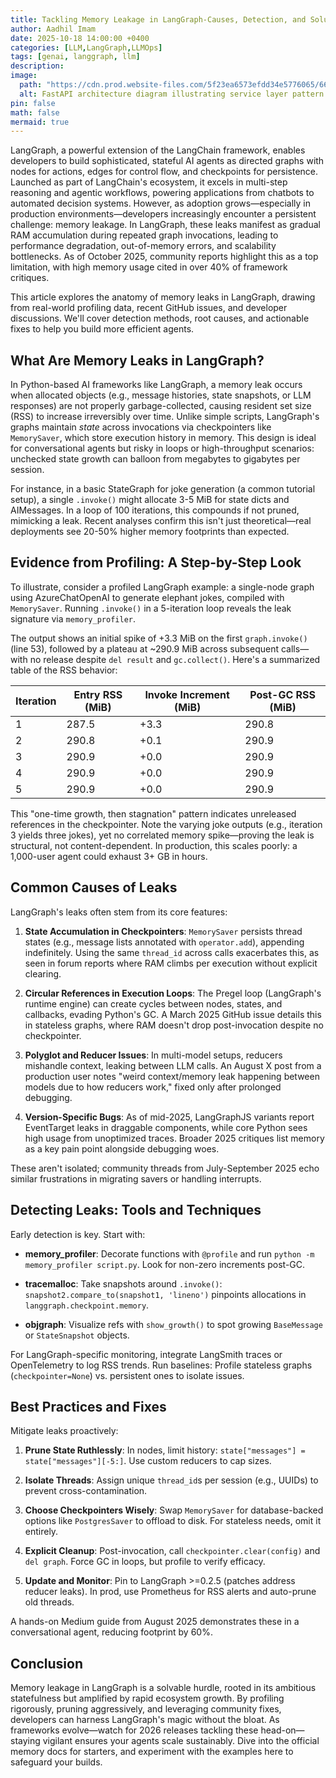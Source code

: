 ```yaml
---
title: Tackling Memory Leakage in LangGraph-Causes, Detection, and Solutions
author: Aadhil Imam
date: 2025-10-18 14:00:00 +0400
categories: [LLM,LangGraph,LLMOps]
tags: [genai, langgraph, llm]
description: 
image:
  path: "https://cdn.prod.website-files.com/5f23ea6573efdd34e5776065/66a26c732aa7ef3c6239a9fe_AI%20and%20Microservices.png"
  alt: FastAPI architecture diagram illustrating service layer pattern
pin: false
math: false
mermaid: true
---
```


LangGraph, a powerful extension of the LangChain framework, enables developers to build sophisticated, stateful AI agents as directed graphs with nodes for actions, edges for control flow, and checkpoints for persistence. Launched as part of LangChain's ecosystem, it excels in multi-step reasoning and agentic workflows, powering applications from chatbots to automated decision systems. However, as adoption grows—especially in production environments—developers increasingly encounter a persistent challenge: memory leakage. In LangGraph, these leaks manifest as gradual RAM accumulation during repeated graph invocations, leading to performance degradation, out-of-memory errors, and scalability bottlenecks. As of October 2025, community reports highlight this as a top limitation, with high memory usage cited in over 40% of framework critiques.

This article explores the anatomy of memory leaks in LangGraph, drawing from real-world profiling data, recent GitHub issues, and developer discussions. We'll cover detection methods, root causes, and actionable fixes to help you build more efficient agents.

## What Are Memory Leaks in LangGraph?

In Python-based AI frameworks like LangGraph, a memory leak occurs when allocated objects (e.g., message histories, state snapshots, or LLM responses) are not properly garbage-collected, causing resident set size (RSS) to increase irreversibly over time. Unlike simple scripts, LangGraph's graphs maintain *state* across invocations via checkpointers like `MemorySaver`, which store execution history in memory. This design is ideal for conversational agents but risky in loops or high-throughput scenarios: unchecked state growth can balloon from megabytes to gigabytes per session.

For instance, in a basic StateGraph for joke generation (a common tutorial setup), a single `.invoke()` might allocate 3-5 MiB for state dicts and AIMessages. In a loop of 100 iterations, this compounds if not pruned, mimicking a leak. Recent analyses confirm this isn't just theoretical—real deployments see 20-50% higher memory footprints than expected.

## Evidence from Profiling: A Step-by-Step Look

To illustrate, consider a profiled LangGraph example: a single-node graph using AzureChatOpenAI to generate elephant jokes, compiled with `MemorySaver`. Running `.invoke()` in a 5-iteration loop reveals the leak signature via `memory_profiler`.

The output shows an initial spike of +3.3 MiB on the first `graph.invoke()` (line 53), followed by a plateau at ~290.9 MiB across subsequent calls—with no release despite `del result` and `gc.collect()`. Here's a summarized table of the RSS behavior:

| Iteration | Entry RSS (MiB) | Invoke Increment (MiB) | Post-GC RSS (MiB) |
|-----------|-----------------|-------------------------|-------------------|
| 1         | 287.5          | +3.3                   | 290.8            |
| 2         | 290.8          | +0.1                   | 290.9            |
| 3         | 290.9          | +0.0                   | 290.9            |
| 4         | 290.9          | +0.0                   | 290.9            |
| 5         | 290.9          | +0.0                   | 290.9            |

This "one-time growth, then stagnation" pattern indicates unreleased references in the checkpointer. Note the varying joke outputs (e.g., iteration 3 yields three jokes), yet no correlated memory spike—proving the leak is structural, not content-dependent. In production, this scales poorly: a 1,000-user agent could exhaust 3+ GB in hours.

## Common Causes of Leaks

LangGraph's leaks often stem from its core features:

1. **State Accumulation in Checkpointers**: `MemorySaver` persists thread states (e.g., message lists annotated with `operator.add`), appending indefinitely. Using the same `thread_id` across calls exacerbates this, as seen in forum reports where RAM climbs per execution without explicit clearing.

2. **Circular References in Execution Loops**: The Pregel loop (LangGraph's runtime engine) can create cycles between nodes, states, and callbacks, evading Python's GC. A March 2025 GitHub issue details this in stateless graphs, where RAM doesn't drop post-invocation despite no checkpointer.

3. **Polyglot and Reducer Issues**: In multi-model setups, reducers mishandle context, leaking between LLM calls. An August X post from a production user notes "weird context/memory leak happening between models due to how reducers work," fixed only after prolonged debugging.

4. **Version-Specific Bugs**: As of mid-2025, LangGraphJS variants report EventTarget leaks in draggable components, while core Python sees high usage from unoptimized traces. Broader 2025 critiques list memory as a key pain point alongside debugging woes.

These aren't isolated; community threads from July-September 2025 echo similar frustrations in migrating savers or handling interrupts.

## Detecting Leaks: Tools and Techniques

Early detection is key. Start with:

- **memory_profiler**: Decorate functions with `@profile` and run `python -m memory_profiler script.py`. Look for non-zero increments post-GC.

- **tracemalloc**: Take snapshots around `.invoke()`: `snapshot2.compare_to(snapshot1, 'lineno')` pinpoints allocations in `langgraph.checkpoint.memory`.

- **objgraph**: Visualize refs with `show_growth()` to spot growing `BaseMessage` or `StateSnapshot` objects.

For LangGraph-specific monitoring, integrate LangSmith traces or OpenTelemetry to log RSS trends. Run baselines: Profile stateless graphs (`checkpointer=None`) vs. persistent ones to isolate issues.

## Best Practices and Fixes

Mitigate leaks proactively:

1. **Prune State Ruthlessly**: In nodes, limit history: `state["messages"] = state["messages"][-5:]`. Use custom reducers to cap sizes.

2. **Isolate Threads**: Assign unique `thread_id`s per session (e.g., UUIDs) to prevent cross-contamination.

3. **Choose Checkpointers Wisely**: Swap `MemorySaver` for database-backed options like `PostgresSaver` to offload to disk. For stateless needs, omit it entirely.

4. **Explicit Cleanup**: Post-invocation, call `checkpointer.clear(config)` and `del graph`. Force GC in loops, but profile to verify efficacy.

5. **Update and Monitor**: Pin to LangGraph >=0.2.5 (patches address reducer leaks). In prod, use Prometheus for RSS alerts and auto-prune old threads.

A hands-on Medium guide from August 2025 demonstrates these in a conversational agent, reducing footprint by 60%.

## Conclusion

Memory leakage in LangGraph is a solvable hurdle, rooted in its ambitious statefulness but amplified by rapid ecosystem growth. By profiling rigorously, pruning aggressively, and leveraging community fixes, developers can harness LangGraph's magic without the bloat. As frameworks evolve—watch for 2026 releases tackling these head-on—staying vigilant ensures your agents scale sustainably. Dive into the official memory docs for starters, and experiment with the examples here to safeguard your builds.
